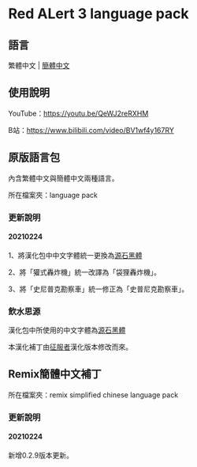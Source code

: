 # Red ALert 3 language pack

## 語言

繁體中文 | [簡體中文](./README.chs.md)

## 使用說明

YouTube：https://youtu.be/QeWJ2reRXHM

B站：https://www.bilibili.com/video/BV1wf4y167RY

## 原版語言包

內含繁體中文與簡體中文兩種語言。

所在檔案夾：language pack

### 更新說明

#### 20210224

1、將漢化包中中文字體統一更換為[源石黑體](https://github.com/ButTaiwan/genseki-font)

2、將「獾式轟炸機」統一改譯為「袋狸轟炸機」。

3、將「史尼普克勘察車」統一修正為「史普尼克勘察車」。

### 飲水思源

漢化包中所使用的中文字體為[源石黑體](https://github.com/ButTaiwan/genseki-font)

本漢化補丁由[征服者](http://www.gamesir.net/channel.php?id=5)漢化版本修改而來。

## Remix簡體中文補丁

所在檔案夾：remix simplified chinese language pack

### 更新說明

#### 20210224

新增0.2.9版本更新。

